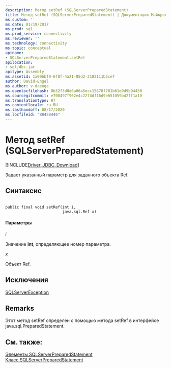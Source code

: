 ```yaml
---
description: Метод setRef (SQLServerPreparedStatement)
title: Метод setRef (SQLServerPreparedStatement) | Документация Майкрософт
ms.custom: ''
ms.date: 01/19/2017
ms.prod: sql
ms.prod_service: connectivity
ms.reviewer: ''
ms.technology: connectivity
ms.topic: conceptual
apiname:
- SQLServerPreparedStatement.setRef
apilocation:
- sqljdbc.jar
apitype: Assembly
ms.assetid: 1a09bbf9-6f8f-4a21-85d2-2182111b5ce7
author: David-Engel
ms.author: v-daenge
ms.openlocfilehash: 0b32f3d0d6a06a5ecc15678f781b61e9d9b94450
ms.sourcegitcommit: e700497f962e4c2274df16d9e651059b42ff1a10
ms.translationtype: HT
ms.contentlocale: ru-RU
ms.lasthandoff: 08/17/2020
ms.locfileid: "88458446"
---
```

# <a name="setref-method-sqlserverpreparedstatement"></a>Метод setRef (SQLServerPreparedStatement)
[!INCLUDE[Driver_JDBC_Download](../../../includes/driver_jdbc_download.md)]

  Задает указанный параметр для заданного объекта Ref.  
  
## <a name="syntax"></a>Синтаксис  
  
```  
  
public final void setRef(int i,  
                         java.sql.Ref x)  
```  
  
#### <a name="parameters"></a>Параметры  
 *i*  
  
 Значение **int**, определяющее номер параметра.  
  
 *x*  
  
 Объект Ref.  
  
## <a name="exceptions"></a>Исключения  
 [SQLServerException](../../../connect/jdbc/reference/sqlserverexception-class.md)  
  
## <a name="remarks"></a>Remarks  
 Этот метод setRef определен с помощью метода setRef в интерфейсе java.sql.PreparedStatement.  
  
## <a name="see-also"></a>См. также:  
 [Элементы SQLServerPreparedStatement](../../../connect/jdbc/reference/sqlserverpreparedstatement-members.md)   
 [Класс SQLServerPreparedStatement](../../../connect/jdbc/reference/sqlserverpreparedstatement-class.md)  
  
  
